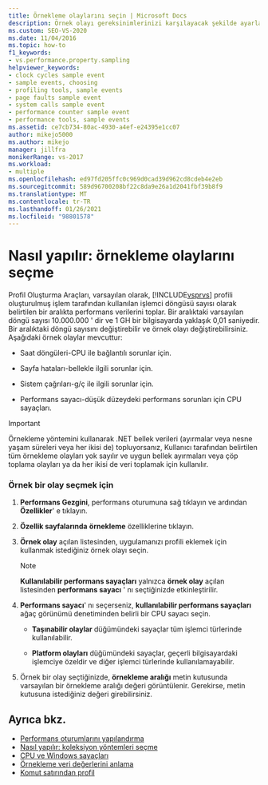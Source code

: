 ```yaml
---
title: Örnekleme olaylarını seçin | Microsoft Docs
description: Örnek olayı gereksinimlerinizi karşılayacak şekilde ayarlamayı ve örnekler arasındaki döngü sayısını ayarlamayı öğrenin. Kullanılabilir olaylar saat döngüleri ve sayfa hataları içerir.
ms.custom: SEO-VS-2020
ms.date: 11/04/2016
ms.topic: how-to
f1_keywords:
- vs.performance.property.sampling
helpviewer_keywords:
- clock cycles sample event
- sample events, choosing
- profiling tools, sample events
- page faults sample event
- system calls sample event
- performance counter sample event
- performance tools, sample events
ms.assetid: ce7cb734-80ac-4930-a4ef-e24395e1cc07
author: mikejo5000
ms.author: mikejo
manager: jillfra
monikerRange: vs-2017
ms.workload:
- multiple
ms.openlocfilehash: ed97fd205ffc0c969d0cad39d962cd8cdeb4e2eb
ms.sourcegitcommit: 589d96700208bf22c8da9e26a1d2041fbf39b8f9
ms.translationtype: MT
ms.contentlocale: tr-TR
ms.lasthandoff: 01/26/2021
ms.locfileid: "98801578"
---
```

# <a name="how-to-choose-sampling-events"></a>Nasıl yapılır: örnekleme olaylarını seçme
Profil Oluşturma Araçları, varsayılan olarak, [!INCLUDE[vsprvs](../code-quality/includes/vsprvs_md.md)] profili oluşturulmuş işlem tarafından kullanılan işlemci döngüsü sayısı olarak belirtilen bir aralıkta performans verilerini toplar. Bir aralıktaki varsayılan döngü sayısı 10.000.000 ' dir ve 1 GH bir bilgisayarda yaklaşık 0,01 saniyedir. Bir aralıktaki döngü sayısını değiştirebilir ve örnek olayı değiştirebilirsiniz. Aşağıdaki örnek olaylar mevcuttur:

- Saat döngüleri-CPU ile bağlantılı sorunlar için.

- Sayfa hataları-bellekle ilgili sorunlar için.

- Sistem çağrıları-g/ç ile ilgili sorunlar için.

- Performans sayacı-düşük düzeydeki performans sorunları için CPU sayaçları.

> [!IMPORTANT]
> Örnekleme yöntemini kullanarak .NET bellek verileri (ayırmalar veya nesne yaşam süreleri veya her ikisi de) topluyorsanız, Kullanıcı tarafından belirtilen tüm örnekleme olayları yok sayılır ve uygun bellek ayırmaları veya çöp toplama olayları ya da her ikisi de veri toplamak için kullanılır.

### <a name="to-select-a-sample-event"></a>Örnek bir olay seçmek için

1. **Performans Gezgini**, performans oturumuna sağ tıklayın ve ardından **Özellikler**' e tıklayın.

2. **Özellik sayfalarında** **örnekleme** özelliklerine tıklayın.

3. **Örnek olay** açılan listesinden, uygulamanızı profili eklemek için kullanmak istediğiniz örnek olayı seçin.

    > [!NOTE]
    > **Kullanılabilir performans sayaçları** yalnızca **örnek olay** açılan listesinden **performans sayacı** ' nı seçtiğinizde etkinleştirilir.

4. **Performans sayacı**' nı seçerseniz, **kullanılabilir performans sayaçları** ağaç görünümü denetiminden belirli bir CPU sayacı seçin.

    - **Taşınabilir olaylar** düğümündeki sayaçlar tüm işlemci türlerinde kullanılabilir.

    - **Platform olayları** düğümündeki sayaçlar, geçerli bilgisayardaki işlemciye özeldir ve diğer işlemci türlerinde kullanılamayabilir.

5. Örnek bir olay seçtiğinizde, **örnekleme aralığı** metin kutusunda varsayılan bir örnekleme aralığı değeri görüntülenir. Gerekirse, metin kutusuna istediğiniz değeri girebilirsiniz.

## <a name="see-also"></a>Ayrıca bkz.
- [Performans oturumlarını yapılandırma](../profiling/configuring-performance-sessions.md)
- [Nasıl yapılır: koleksiyon yöntemleri seçme](../profiling/how-to-choose-collection-methods.md)
- [CPU ve Windows sayaçları](../profiling/cpu-and-windows-counters.md)
- [Örnekleme veri değerlerini anlama](../profiling/understanding-sampling-data-values.md)
- [Komut satırından profil](../profiling/using-the-profiling-tools-from-the-command-line.md)
